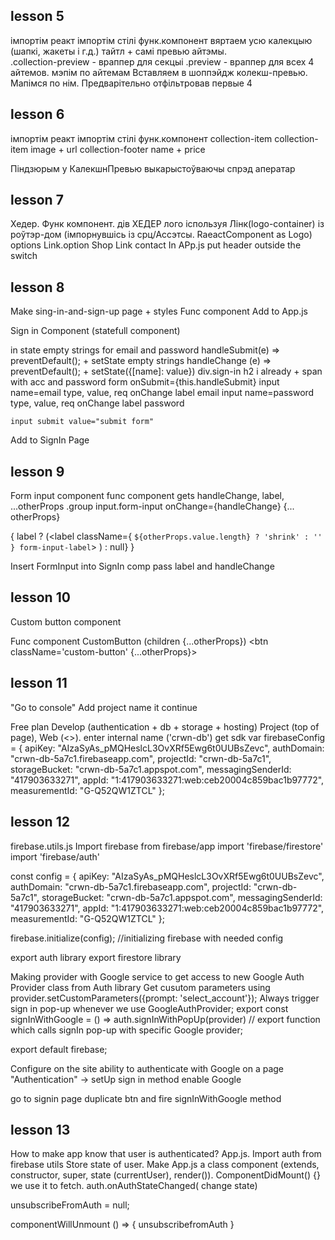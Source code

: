 ## lesson 5 ##  
імпортім реакт
імпортім стілі
функ.компонент
вяртаем усю калекцыю (шапкі, жакеты і г.д.) тайтл + самі превью айтэмы.  
.collection-preview - враппер для секцыі
.preview - враппер для всех 4 айтемов.
мэпім по айтемам
Вставляем в шоппэйдж колекш-превью. Мапімся по нім. Предварітельно отфільтровав первые 4

## lesson 6 ## 
імпортім реакт
імпортім стілі
функ.компонент collection-item
collection-item
 image + url
 collection-footer
  name + price

Піндзюрым у КалекшнПревью выкарыстоўваючы спрэд аператар

## lesson 7 ## 
Хедер. Функ компонент.
дів ХЕДЕР
  лого іспользуя Лінк(logo-container) із роўтэр-дом (імпорнувшісь із срц/Ассэтсы. RaeactComponent as Logo)
  options
    Link.option
      Shop
    Link
      contact
In APp.js put header outside the switch   

## lesson 8 ##
Make sing-in-and-sign-up page + styles
Func component
Add to App.js

Sign in Component (statefull component)

in state empty strings for email and password
handleSubmit(e) => preventDefault(); + setState empty strings
handleChange (e) => preventDefault(); + setState({[name]: value})
div.sign-in
  h2 i already + span with acc and password
  form onSubmit={this.handleSubmit}
    input name=email type, value, req onChange
    label email
    input name=password type, value, req onChange
    label password
    
    input submit value="submit form"

Add to SignIn Page

## lesson 9 ##
Form input  component
func component gets handleChange, label, ...otherProps
.group
  input.form-input onChange={handleChange} {... otherProps}

  {
    label ? (<label className={ `${otherProps.value.length} ? 'shrink' : '' } form-input-label`> </label>)  : null}
  }

Insert FormInput into SignIn comp
pass label and handleChange 

## lesson 10 ##
Custom button component

Func component CustomButton (children {...otherProps})
<btn className='custom-button' {...otherProps}>

## lesson 11 ##
"Go to console"
Add project
name it continue

Free plan
Develop (authentication + db + storage + hosting)
Project (top of page), Web (<>).
enter internal name ('crwn-db')
get sdk 
  var firebaseConfig = {
    apiKey: "AIzaSyAs_pMQHeslcL3OvXRf5Ewg6t0UUBsZevc",
    authDomain: "crwn-db-5a7c1.firebaseapp.com",
    projectId: "crwn-db-5a7c1",
    storageBucket: "crwn-db-5a7c1.appspot.com",
    messagingSenderId: "417903633271",
    appId: "1:417903633271:web:ceb20004c859bac1b97772",
    measurementId: "G-Q52QW1ZTCL"
  };

  ## lesson 12 ##
  firebase.utils.js
  Import firebase from firebase/app
  import 'firebase/firestore'
  import 'firebase/auth'

  const config = {
    apiKey: "AIzaSyAs_pMQHeslcL3OvXRf5Ewg6t0UUBsZevc",
    authDomain: "crwn-db-5a7c1.firebaseapp.com",
    projectId: "crwn-db-5a7c1",
    storageBucket: "crwn-db-5a7c1.appspot.com",
    messagingSenderId: "417903633271",
    appId: "1:417903633271:web:ceb20004c859bac1b97772",
    measurementId: "G-Q52QW1ZTCL"
  };

  firebase.initialize(config); //initializing firebase with needed config

  export auth library
  export firestore library

  Making provider with Google service to get access to new Google Auth Provider class from Auth library 
  Get cusutom parameters using provider.setCustomParameters({prompt: 'select_account'});
  Always trigger sign in pop-up whenever we use GoogleAuthProvider;
  export const signInWithGoogle = () => auth.signInWithPopUp(provider)
  // export function which calls signIn pop-up with specific Google provider;

  export default firebase;

  Configure on the site ability to authenticate with Google
  on a page "Authentication" -> setUp sign in method enable Google

  go to signin page duplicate btn and fire signInWithGoogle method

## lesson 13 ##
How to make app know that user is authenticated?
App.js. Import auth from firebase utils
Store state of user. Make App.js a class component (extends, constructor, super, state (currentUser), render()).
ComponentDidMount() {} we use it to fetch.
auth.onAuthStateChanged( change state)

unsubscribeFromAuth = null;

componentWillUnmount () => {
  unsubscribefromAuth
}
